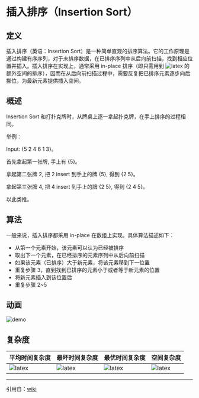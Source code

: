 # 插入排序（Insertion Sort）

## 定义

插入排序（英语：Insertion Sort）是一种简单直观的排序算法。它的工作原理是通过构建有序序列，对于未排序数据，在已排序序列中从后向前扫描，找到相应位置并插入。插入排序在实现上，通常采用 in-place 排序（即只需用到 ![latex](<https://latex.codecogs.com/gif.latex?\dpi{100}\O(1)>) 的额外空间的排序），因而在从后向前扫描过程中，需要反复把已排序元素逐步向后挪位，为最新元素提供插入空间。

## 概述

Insertion Sort 和打扑克牌时，从牌桌上逐一拿起扑克牌，在手上排序的过程相同。

举例：

Input: {5 2 4 6 1 3}。

首先拿起第一张牌, 手上有 {5}。

拿起第二张牌 2, 把 2 insert 到手上的牌 {5}, 得到 {2 5}。

拿起第三张牌 4, 把 4 insert 到手上的牌 {2 5}, 得到 {2 4 5}。

以此类推。

## 算法

一般来说，插入排序都采用 in-place 在数组上实现。具体算法描述如下：

- 从第一个元素开始，该元素可以认为已经被排序
- 取出下一个元素，在已经排序的元素序列中从后向前扫描
- 如果该元素（已排序）大于新元素，将该元素移到下一位置
- 重复步骤 3，直到找到已排序的元素小于或者等于新元素的位置
- 将新元素插入到该位置后
- 重复步骤 2~5

## 动画

![demo](https://upload.wikimedia.org/wikipedia/commons/thumb/0/0f/Insertion-sort-example-300px.gif/220px-Insertion-sort-example-300px.gif)

## 复杂度

| 平均时间复杂度                                                    | 最坏时间复杂度                                                    | 最优时间复杂度                                                  | 空间复杂度                                                           |
| :---------------------------------------------------------------- | :---------------------------------------------------------------- | :-------------------------------------------------------------- | :------------------------------------------------------------------- |
| ![latex](<https://latex.codecogs.com/gif.latex?\dpi{100}\O(n^2)>) | ![latex](<https://latex.codecogs.com/gif.latex?\dpi{100}\O(n^2)>) | ![latex](<https://latex.codecogs.com/gif.latex?\dpi{100}\O(n)>) | ![latex](<https://latex.codecogs.com/gif.latex?\dpi{100}\O(n)+O(1)>) |

---

引用自：[wiki](https://zh.wikipedia.org/wiki/%E6%8F%92%E5%85%A5%E6%8E%92%E5%BA%8F)
